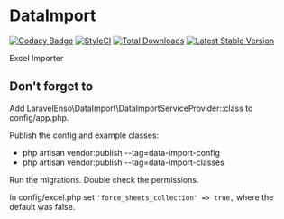 # DataImport
[![Codacy Badge](https://api.codacy.com/project/badge/Grade/b169a2f09f864cd5b274ce63008f04b9)](https://www.codacy.com/app/laravel-enso/DataImport?utm_source=github.com&amp;utm_medium=referral&amp;utm_content=laravel-enso/DataImport&amp;utm_campaign=Badge_Grade)
[![StyleCI](https://styleci.io/repos/89221336/shield?branch=master)](https://styleci.io/repos/89221336)
[![Total Downloads](https://poser.pugx.org/laravel-enso/dataimport/downloads)](https://packagist.org/packages/laravel-enso/dataimport)
[![Latest Stable Version](https://poser.pugx.org/laravel-enso/dataimport/version)](https://packagist.org/packages/laravel-enso/dataimport)

Excel Importer

## Don't forget to

Add LaravelEnso\DataImport\DataImportServiceProvider::class to config/app.php.

Publish the config and example classes:
* php artisan vendor:publish --tag=data-import-config
* php artisan vendor:publish --tag=data-import-classes

Run the migrations.
Double check the permissions.

In config/excel.php set `'force_sheets_collection' => true,` where the default was false.